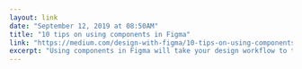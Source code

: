 ```yaml
---
layout: link 
date: "September 12, 2019 at 08:50AM"
title: "10 tips on using components in Figma"
link: "https://medium.com/design-with-figma/10-tips-on-using-components-in-figma-c7db9c5e7fe1"
excerpt: "Using components in Figma will take your design workflow to the next level. In this article, I’m going to explain what components are, how they work, and give you a set of best practices you can use to incorporate them into your design workflow. Let’s start."
---
```

